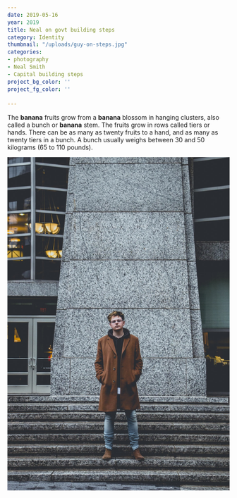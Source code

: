```yaml
---
date: 2019-05-16
year: 2019
title: Neal on govt building steps
category: Identity
thumbnail: "/uploads/guy-on-steps.jpg"
categories:
- photography
- Neal Smith
- Capital building steps
project_bg_color: ''
project_fg_color: ''

---
```

The **banana** fruits grow from a **banana** blossom in hanging clusters, also called a bunch or **banana** stem. The fruits grow in rows called tiers or hands. There can be as many as twenty fruits to a hand, and as many as twenty tiers in a bunch. A bunch usually weighs between 30 and 50 kilograms (65 to 110 pounds).

![](/uploads/guy-on-steps.jpg)